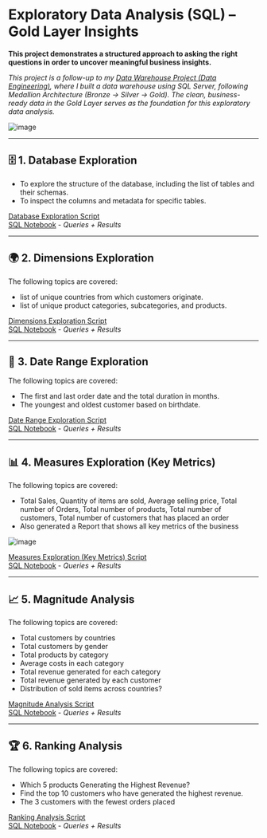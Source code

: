 # Exploratory Data Analysis (SQL) – Gold Layer Insights

**This project demonstrates a structured approach to asking the right questions in order to uncover meaningful business insights.**

*This project is a follow-up to my [Data Warehouse Project (Data Engineering)](https://github.com/syedshamael1999/SQL-Data-Warehouse-Project/tree/main), where I built a data warehouse using SQL Server, following Medallion Architecture (Bronze → Silver → Gold). The clean, business-ready data in the Gold Layer serves as the foundation for this exploratory data analysis.*

![image](https://github.com/user-attachments/assets/bb34cbf8-4beb-4ebc-b002-6c56b9914568)


---

## 🗄️ 1. Database Exploration
- To explore the structure of the database, including the list of tables and their schemas.
- To inspect the columns and metadata for specific tables.

[Database Exploration Script](https://github.com/syedshamael1999/SQL-Exploratory-Data-Analytics/blob/main/scripts/01_database_exploration.sql)  
[SQL Notebook](https://github.com/syedshamael1999/SQL-Exploratory-Data-Analytics/blob/main/notebooks/database_exploration.ipynb) - *Queries + Results*


---
## 🌍 2. Dimensions Exploration

The following topics are covered: 
- list of unique countries from which customers originate.
- list of unique product categories, subcategories, and products.

[Dimensions Exploration Script](https://github.com/syedshamael1999/SQL-Exploratory-Data-Analytics/blob/main/scripts/02_dimensions_exploration.sql)  
[SQL Notebook](https://github.com/syedshamael1999/SQL-Exploratory-Data-Analytics/blob/main/notebooks/dimensions_exploration.ipynb) - *Queries + Results*

---
## 📅 3. Date Range Exploration 

The following topics are covered: 
- The first and last order date and the total duration in months.
- The youngest and oldest customer based on birthdate.
  
[Date Range Exploration Script](https://github.com/syedshamael1999/SQL-Exploratory-Data-Analytics/blob/main/scripts/03_date_range_exploration.sql)  
[SQL Notebook](https://github.com/syedshamael1999/SQL-Exploratory-Data-Analytics/blob/main/notebooks/date_range_exploration.ipynb) - *Queries + Results*

---

## 📊 4. Measures Exploration (Key Metrics)

The following topics are covered: 
- Total Sales, Quantity of items are sold, Average selling price, Total number of Orders, Total number of products, Total number of customers, Total number of customers that has placed an order
- Also generated a Report that shows all key metrics of the business

![image](https://github.com/user-attachments/assets/1e8e14ef-d3e5-489c-a279-6b4426c6efa7)


[Measures Exploration (Key Metrics) Script](https://github.com/syedshamael1999/SQL-Exploratory-Data-Analytics/blob/main/scripts/04_measures_exploration.sql)  
[SQL Notebook](https://github.com/syedshamael1999/SQL-Exploratory-Data-Analytics/blob/main/notebooks/measures_exploration.ipynb) - *Queries + Results*

---
## 📈 5. Magnitude Analysis

 The following topics are covered: 
 - Total customers by countries
 - Total customers by gender
 - Total products by category
 - Average costs in each category
 - Total revenue generated for each category
 - Total revenue generated by each customer
 - Distribution of sold items across countries?

[Magnitude Analysis Script](https://github.com/syedshamael1999/SQL-Exploratory-Data-Analytics/blob/main/scripts/05_magnitude_analysis.sql)  
[SQL Notebook](https://github.com/syedshamael1999/SQL-Exploratory-Data-Analytics/blob/main/notebooks/magnitude_analysis.ipynb) - *Queries + Results*

---
## 🏆 6. Ranking Analysis

The following topics are covered:
- Which 5 products Generating the Highest Revenue?
- Find the top 10 customers who have generated the highest revenue.
- The 3 customers with the fewest orders placed

[Ranking Analysis Script](https://github.com/syedshamael1999/SQL-Exploratory-Data-Analytics/blob/main/scripts/06_ranking_analysis.sql)  
[SQL Notebook](https://github.com/syedshamael1999/SQL-Exploratory-Data-Analytics/blob/main/notebooks/ranking_analysis.ipynb) - *Queries + Results*

